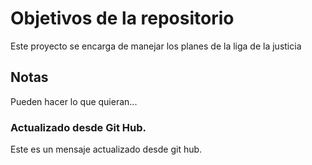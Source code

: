 # Objetivos de la repositorio

Este proyecto se encarga de manejar los planes de la liga de la justicia


## Notas
Pueden hacer lo que quieran...


### Actualizado desde Git Hub.

Este es un mensaje actualizado desde git hub.
